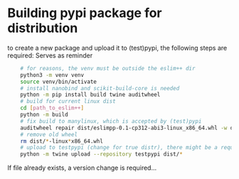 # Building pypi package for distribution

to create a new package and upload it to (test)pypi, the following steps are required:
Serves as reminder

```bash
    # for reasons, the venv must be outside the eslim++ dir
    python3 -m venv venv
    source venv/bin/activate
    # install nanobind and scikit-build-core is needed
    python -m pip install build twine auditwheel
    # build for current linux dist
    cd [path_to_eslim++]
    python -m build 
    # fix build to manylinux, which is accepted by (test)pypi
    auditwheel repair dist/eslimpp-0.1-cp312-abi3-linux_x86_64.whl -w dist/
    # remove old wheel
    rm dist/*-linux*x86_64.whl
    # upload to testpypi (change for true distr), there might be a request for an access token
    python -m twine upload --repository testpypi dist/*
```

If file already exists, a version change is required...

